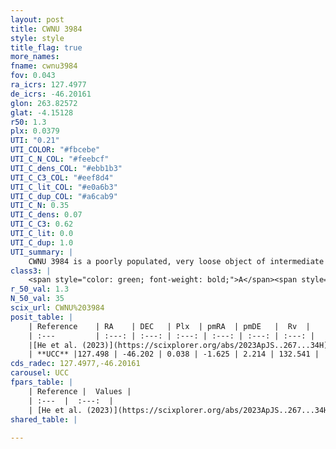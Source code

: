 ```yaml
---
layout: post
title: CWNU 3984
style: style
title_flag: true
more_names: 
fname: cwnu3984
fov: 0.043
ra_icrs: 127.4977
de_icrs: -46.20161
glon: 263.82572
glat: -4.15128
r50: 1.3
plx: 0.0379
UTI: "0.21"
UTI_COLOR: "#fbcebe"
UTI_C_N_COL: "#feebcf"
UTI_C_dens_COL: "#ebb1b3"
UTI_C_C3_COL: "#eef8d4"
UTI_C_lit_COL: "#e0a6b3"
UTI_C_dup_COL: "#a6cab9"
UTI_C_N: 0.35
UTI_C_dens: 0.07
UTI_C_C3: 0.62
UTI_C_lit: 0.0
UTI_C_dup: 1.0
UTI_summary: |
    CWNU 3984 is a poorly populated, very loose object of intermediate C3 quality. It was recently reported in the literature.
class3: |
    <span style="color: green; font-weight: bold;">A</span><span style="color: red; font-weight: bold;">C</span>
r_50_val: 1.3
N_50_val: 35
scix_url: CWNU%203984
posit_table: |
    | Reference    | RA    | DEC   | Plx  | pmRA  | pmDE   |  Rv  |
    | :---         | :---: | :---: | :---: | :---: | :---: | :---: |
    |[He et al. (2023)](https://scixplorer.org/abs/2023ApJS..267...34H) | 127.489 | -46.191 | 0.034 | -1.625 | 2.234 | 132.54 |
    | **UCC** |127.498 | -46.202 | 0.038 | -1.625 | 2.214 | 132.541 | 
cds_radec: 127.4977,-46.20161
carousel: UCC
fpars_table: |
    | Reference |  Values |
    | :---  |  :---:  |
    | [He et al. (2023)](https://scixplorer.org/abs/2023ApJS..267...34H) | `A0=3.05, m-M=14.7, logA=7.5` |
shared_table: |
    
---
```

